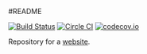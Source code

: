#README

[![Build Status](https://secure.travis-ci.org/albertpark/albert.park.ac.png?branch=master)](http://travis-ci.org/albertpark/albert.park.ac)
[![Circle CI](https://circleci.com/gh/albertpark/albert.park.ac.svg?style=svg)](https://circleci.com/gh/albertpark/albert.park.ac)
[![codecov.io](https://codecov.io/github/albertpark/albert.park.ac/coverage.svg?branch=master)](https://codecov.io/github/albertpark/albert.park.ac?branch=master)

Repository for a [website][albertparkac].

[albertparkac]: http://albert.park.ac